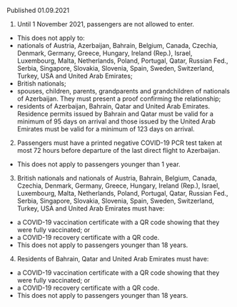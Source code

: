 Published 01.09.2021 
1. Until 1 November 2021, passengers are not allowed to enter.
- This does not apply to:
- nationals of Austria, Azerbaijan, Bahrain, Belgium, Canada, Czechia, Denmark, Germany, Greece, Hungary, Ireland (Rep.), Israel, Luxembourg, Malta, Netherlands, Poland, Portugal, Qatar, Russian Fed., Serbia, Singapore, Slovakia, Slovenia, Spain, Sweden, Switzerland, Turkey, USA and United Arab Emirates;
- British nationals;
- spouses, children, parents, grandparents and grandchildren of nationals of Azerbaijan. They must present a proof confirming the relationship;
- residents of Azerbaijan, Bahrain, Qatar and United Arab Emirates. Residence permits issued by Bahrain and Qatar must be valid for a minimum of 95 days on arrival and those issued by the United Arab Emirates must be valid for a minimum of 123 days on arrival.
2. Passengers must have a printed negative COVID-19 PCR test taken at most 72 hours before departure of the last direct flight to Azerbaijan.
- This does not apply to passengers younger than 1 year.
3. British nationals and nationals of Austria, Bahrain, Belgium, Canada, Czechia, Denmark, Germany, Greece, Hungary, Ireland (Rep.), Israel, Luxembourg, Malta, Netherlands, Poland, Portugal, Qatar, Russian Fed., Serbia, Singapore, Slovakia, Slovenia, Spain, Sweden, Switzerland, Turkey, USA and United Arab Emirates must have:
- a COVID-19 vaccination certificate with a QR code showing that they were fully vaccinated; or
- a COVID-19 recovery certificate with a QR code.
- This does not apply to passengers younger than 18 years.
4. Residents of Bahrain, Qatar and United Arab Emirates must have:
- a COVID-19 vaccination certificate with a QR code showing that they were fully vaccinated; or
- a COVID-19 recovery certificate with a QR code.
- This does not apply to passengers younger than 18 years.

